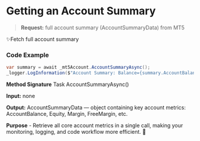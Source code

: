 # Getting an Account Summary

>**Request:** full account summary (AccountSummaryData) from MT5

✨Fetch full account summary

### Code Example

```csharp
var summary = await _mt5Account.AccountSummaryAsync();
_logger.LogInformation($"Account Summary: Balance={summary.AccountBalance}");
```

**Method Signature** Task<AccountSummaryData> AccountSummaryAsync()

**Input:** none

**Output:** 
AccountSummaryData — object containing key account metrics:
AccountBalance,
Equity,
Margin,
FreeMargin,
etc.

**Purpose** - Retrieve all core account metrics in a single call, making your monitoring, logging, and code workflow more efficient. 🚀

